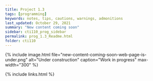 ```yaml
---
title: Project 1.3
tags: [programming]
keywords: notes, tips, cautions, warnings, admonitions
last_updated: October 29, 2021
summary: "New content coming soon"
sidebar: cti110_prog_sidebar
permalink: prog_1.3_Readme.html
folder: cti110
---
```


{% include image.html file="new-content-coming-soon-web-page-is-under.png" alt="Under construction" caption="Work in progress" max-width="300" %}


{% include links.html %}

